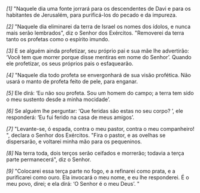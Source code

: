 *[1]* "Naquele dia uma fonte jorrará para os descendentes de Davi e para os habitantes de Jerusalém, para purificá-los do pecado e da impureza.

*[2]* "Naquele dia eliminarei da terra de Israel os nomes dos ídolos, e nunca mais serão lembrados", diz o Senhor dos Exércitos. "Removerei da terra tanto os profetas como o espírito imundo.

*[3]* E se alguém ainda profetizar, seu próprio pai e sua mãe lhe advertirão: ‘Você tem que morrer porque disse mentiras em nome do Senhor’. Quando ele profetizar, os seus próprios pais o esfaquearão.

*[4]* "Naquele dia todo profeta se envergonhará de sua visão profética. Não usará o manto de profeta feito de pele, para enganar.

*[5]* Ele dirá: ‘Eu não sou profeta. Sou um homem do campo; a terra tem sido o meu sustento desde a minha mocidade’.

*[6]* Se alguém lhe perguntar: ‘Que feridas são estas no seu corpo? ’, ele responderá: ‘Eu fui ferido na casa de meus amigos’.

*[7]* "Levante-se, ó espada, contra o meu pastor, contra o meu companheiro! ", declara o Senhor dos Exércitos. "Fira o pastor, e as ovelhas se dispersarão, e voltarei minha mão para os pequeninos.

*[8]* Na terra toda, dois terços serão ceifados e morrerão; todavia a terça parte permanecerá", diz o Senhor.

*[9]* "Colocarei essa terça parte no fogo, e a refinarei como prata, e a purificarei como ouro. Ela invocará o meu nome, e eu lhe responderei. É o meu povo, direi; e ela dirá: ‘O Senhor é o meu Deus’. "

